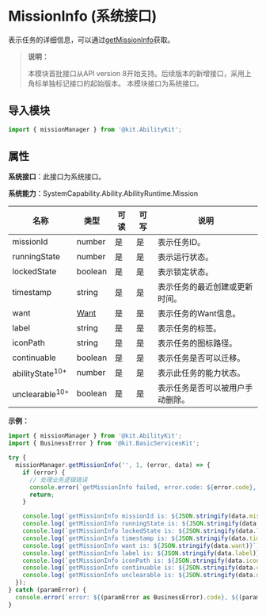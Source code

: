 # MissionInfo (系统接口)

表示任务的详细信息，可以通过[getMissionInfo](js-apis-app-ability-missionManager-sys.md#missionmanagergetmissioninfo)获取。

> **说明：**
> 
> 本模块首批接口从API version 8开始支持。后续版本的新增接口，采用上角标单独标记接口的起始版本。
> 本模块接口为系统接口。

## 导入模块

```ts
import { missionManager } from '@kit.AbilityKit';
```

## 属性

**系统接口**：此接口为系统接口。

**系统能力**：SystemCapability.Ability.AbilityRuntime.Mission

| 名称 | 类型 | 可读 | 可写 | 说明 |
| -------- | -------- | -------- | -------- | -------- |
| missionId | number | 是 | 是 | 表示任务ID。|
| runningState | number | 是 | 是 | 表示运行状态。 |
| lockedState | boolean | 是 | 是 | 表示锁定状态。 |
| timestamp | string | 是 | 是 | 表示任务的最近创建或更新时间。 |
| want | [Want](js-apis-app-ability-want.md) | 是 | 是 | 表示任务的Want信息。 |
| label | string | 是 | 是 | 表示任务的标签。 |
| iconPath | string | 是 | 是 | 表示任务的图标路径。 |
| continuable | boolean | 是 | 是 | 表示任务是否可以迁移。 |
| abilityState<sup>10+</sup> | number | 是 | 是 | 表示此任务的能力状态。 |
| unclearable<sup>10+</sup> | boolean | 是 | 是 | 表示任务是否可以被用户手动删除。 |

**示例：**
```ts
import { missionManager } from '@kit.AbilityKit';
import { BusinessError } from '@kit.BasicServicesKit';

try {
  missionManager.getMissionInfo('', 1, (error, data) => {
    if (error) {
      // 处理业务逻辑错误
      console.error(`getMissionInfo failed, error.code: ${error.code}, error.message: ${error.message}`);
      return;
    }

    console.log(`getMissionInfo missionId is: ${JSON.stringify(data.missionId)}`);
    console.log(`getMissionInfo runningState is: ${JSON.stringify(data.runningState)}`);
    console.log(`getMissionInfo lockedState is: ${JSON.stringify(data.lockedState)}`);
    console.log(`getMissionInfo timestamp is: ${JSON.stringify(data.timestamp)}`);
    console.log(`getMissionInfo want is: ${JSON.stringify(data.want)}`);
    console.log(`getMissionInfo label is: ${JSON.stringify(data.label)}`);
    console.log(`getMissionInfo iconPath is: ${JSON.stringify(data.iconPath)}`);
    console.log(`getMissionInfo continuable is: ${JSON.stringify(data.continuable)}`);
    console.log(`getMissionInfo unclearable is: ${JSON.stringify(data.unclearable)}`);
  });
} catch (paramError) {
  console.error(`error: ${(paramError as BusinessError).code}, ${(paramError as BusinessError).message}`);
}
```